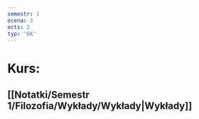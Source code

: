 ```yaml
---
semestr: 1
ocena: 3
ects: 2
typ: 'GK'
---
```


# Kurs:
## [[Notatki/Semestr 1/Filozofia/Wykłady/Wykłady|Wykłady]]

